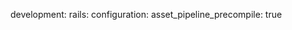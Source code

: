 <!-- post: asset-pipeline_manifest.yml -->


development:
    rails:
        configuration:
            asset&#95;pipeline&#95;precompile: true
